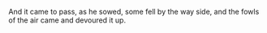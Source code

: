 And it came to pass, as he sowed, some fell by the way side, and the fowls of the air came and devoured it up.
